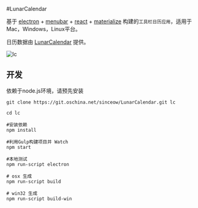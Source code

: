 #LunarCalendar

基于 [electron](https://github.com/atom/electron) + [menubar](https://github.com/maxogden/menubar) + [react](https://github.com/facebook/react) + [materialize](https://github.com/Dogfalo/materialize) 
构建的`工具栏日历应用`，适用于Mac，Windows，Linux平台。


日历数据由 [LunarCalendar](https://github.com/zzyss86/LunarCalendar) 提供。


![lc](http://i1.tietuku.com/6cc696c379811560.gif)

## 开发

依赖于node.js环境，请预先安装

```
git clone https://git.oschina.net/sinceow/LunarCalendar.git lc

cd lc

#安装依赖
npm install

#利用Gulp构建项目并 Watch
npm start

#本地测试
npm run-script electron

# osx 生成
npm run-script build

# win32 生成
npm run-script build-win
```